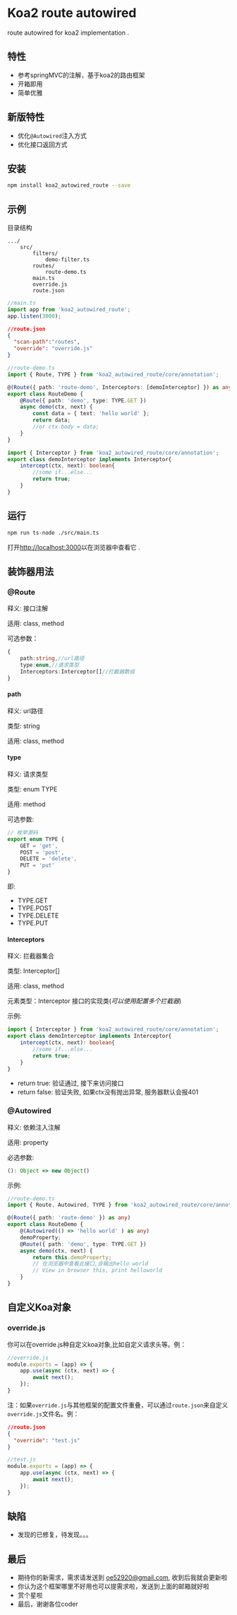 # Koa2 route  autowired

route  autowired for koa2 implementation .

## 特性

- 参考springMVC的注解，基于koa2的路由框架
- 开箱即用
- 简单优雅

## 新版特性

- 优化`@Autowired`注入方式
- 优化接口返回方式

## 安装

```bash
npm install koa2_autowired_route --save
```

## 示例

目录结构

```
.../
    src/
        filters/
            demo-filter.ts
        routes/
            route-demo.ts
        main.ts
        override.js
        route.json
```

```typescript
//main.ts
import app from 'koa2_autowired_route';
app.listen(3000);
```

```json
//route.json
{
  "scan-path":"routes",
  "override": "override.js"
}
```

```typescript
//route-demo.ts
import { Route, TYPE } from 'koa2_autowired_route/core/annotation';

@(Route({ path: 'route-demo', Interceptors: [demoInterceptor] }) as any)
export class RouteDemo {
    @Route({ path: 'demo', type: TYPE.GET })
    async demo(ctx, next) {
        const data = { text: 'hello world' };
        return data;
        //or ctx.body = data;
    }
}
```

```typescript
import { Interceptor } from 'koa2_autowired_route/core/annotation';
export class demoInterceptor implements Interceptor{
    intercept(ctx, next): boolean{
        //some if...else...
        return true;
    }
}
```

## 运行

```bash
npm run ts-node ./src/main.ts
```

打开[http://localhost:3000](http://localhost:3000)以在浏览器中查看它 .

## 装饰器用法

### @Route

释义: 接口注解

适用: class, method

可选参数：

```typescript
{
    path:string,//url路径
    type:enum,//请求类型
    Interceptors:Interceptor[]//拦截器数组
}
```

#### path

释义: url路径

类型: string

适用: class, method

#### type

释义: 请求类型

类型: enum TYPE

适用: method

可选参数:

```typescript
// 枚举源码
export enum TYPE {
    GET = 'get',
    POST = 'post',
    DELETE = 'delete',
    PUT = 'put'
}
```

即: 

- TYPE.GET
- TYPE.POST
- TYPE.DELETE
- TYPE.PUT

#### Interceptors

释义: 拦截器集合

类型: Interceptor[]

适用: class, method

元素类型：Interceptor 接口的实现类(*可以使用配置多个拦截器*)

示例: 

```typescript
import { Interceptor } from 'koa2_autowired_route/core/annotation';
export class demoInterceptor implements Interceptor{
    intercept(ctx, next): boolean{
        //some if...else...
        return true;
    }
}
```

- return true: 验证通过, 接下来访问接口
- return false: 验证失败, 如果ctx没有抛出异常, 服务器默认会报401

### @Autowired

释义: 依赖注入注解

适用: property

必选参数: 

```typescript
(): Object => new Object()
```

示例:

``` typescript
//route-demo.ts
import { Route, Autowired, TYPE } from 'koa2_autowired_route/core/annotation';

@(Route({ path: 'route-demo' }) as any)
export class RouteDemo {
    @(Autowired(() => 'hello world' ) as any)
    demoProperty;
    @Route({ path: 'demo', type: TYPE.GET })
    async demo(ctx, next) {
        return this.demoProperty;
        // 在浏览器中查看此接口,会输出hello world
        // View in browser this, print helloworld
    }
}
```

##	自定义Koa对象

### override.js

你可以在override.js种自定义koa对象,比如自定义请求头等。例：

```javascript
//override.js
module.exports = (app) => {
    app.use(async (ctx, next) => {
        await next();
    });
}
```

注：如果```override.js```与其他框架的配置文件重叠，可以通过```route.json```来自定义```override.js```文件名。例：

```json
//route.json
{
  "override": "test.js"
}
```

```javascript
//test.js
module.exports = (app) => {
    app.use(async (ctx, next) => {
        await next();
    });
}
```

## 缺陷

- 发现的已修复，待发现。。。

## 最后

- 期待你的新需求，需求请发送到 oe52920@gmail.com, 收到后我就会更新啦
- 你认为这个框架哪里不好用也可以提需求啦，发送到上面的邮箱就好啦
- 赏个星啦
- 最后，谢谢各位coder